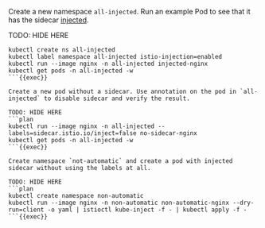 Create a new namespace `all-injected`. Run an example Pod to see that it has the sidecar [injected](https://istio.io/latest/docs/setup/additional-setup/sidecar-injection/).

TODO: HIDE HERE
```plan
kubectl create ns all-injected
kubectl label namespace all-injected istio-injection=enabled
kubectl run --image nginx -n all-injected injected-nginx 
kubectl get pods -n all-injected -w
```{{exec}}

Create a new pod without a sidecar. Use annotation on the pod in `all-injected` to disable sidecar and verify the result.

TODO: HIDE HERE
```plan
kubectl run --image nginx -n all-injected --labels=sidecar.istio.io/inject=false no-sidecar-nginx
kubectl get pods -n all-injected -w
```{{exec}}

Create namespace `not-automatic` and create a pod with injected sidecar without using the labels at all.

TODO: HIDE HERE
```plan
kubectl create namespace non-automatic
kubectl run --image nginx -n non-automatic non-automatic-nginx --dry-run=client -o yaml | istioctl kube-inject -f - | kubectl apply -f -
```{{exec}}

